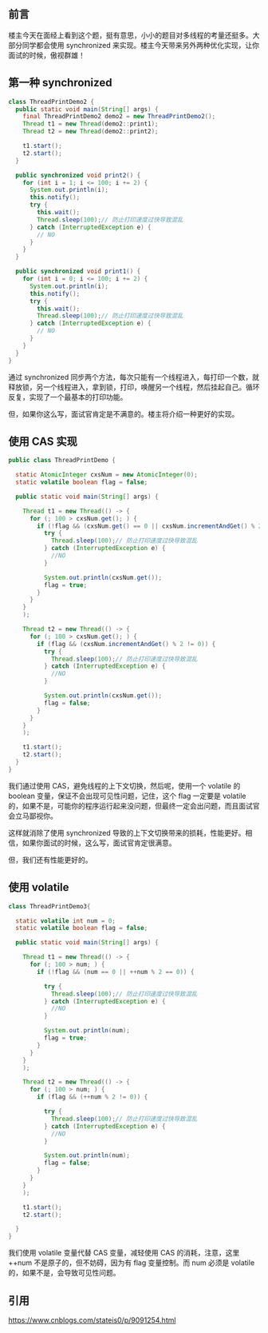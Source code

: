 ## 前言

楼主今天在面经上看到这个题，挺有意思，小小的题目对多线程的考量还挺多。大部分同学都会使用 synchronized 来实现。楼主今天带来另外两种优化实现，让你面试的时候，傲视群雄！

## 第一种 synchronized

```java
class ThreadPrintDemo2 {
  public static void main(String[] args) {
    final ThreadPrintDemo2 demo2 = new ThreadPrintDemo2();
    Thread t1 = new Thread(demo2::print1);
    Thread t2 = new Thread(demo2::print2);

    t1.start();
    t2.start();
  }

  public synchronized void print2() {
    for (int i = 1; i <= 100; i += 2) {
      System.out.println(i);
      this.notify();
      try {
        this.wait();
        Thread.sleep(100);// 防止打印速度过快导致混乱
      } catch (InterruptedException e) {
        // NO
      }
    }
  }

  public synchronized void print1() {
    for (int i = 0; i <= 100; i += 2) {
      System.out.println(i);
      this.notify();
      try {
        this.wait();
        Thread.sleep(100);// 防止打印速度过快导致混乱
      } catch (InterruptedException e) {
        // NO
      }
    }
  }
}
```

通过 synchronized 同步两个方法，每次只能有一个线程进入，每打印一个数，就释放锁，另一个线程进入，拿到锁，打印，唤醒另一个线程，然后挂起自己。循环反复，实现了一个最基本的打印功能。

但，如果你这么写，面试官肯定是不满意的。楼主将介绍一种更好的实现。

## 使用 CAS 实现

```java
public class ThreadPrintDemo {

  static AtomicInteger cxsNum = new AtomicInteger(0);
  static volatile boolean flag = false;

  public static void main(String[] args) {

    Thread t1 = new Thread(() -> {
      for (; 100 > cxsNum.get(); ) {
        if (!flag && (cxsNum.get() == 0 || cxsNum.incrementAndGet() % 2 == 0)) {
          try {
            Thread.sleep(100);// 防止打印速度过快导致混乱
          } catch (InterruptedException e) {
            //NO
          }

          System.out.println(cxsNum.get());
          flag = true;
        }
      }
    }
    );

    Thread t2 = new Thread(() -> {
      for (; 100 > cxsNum.get(); ) {
        if (flag && (cxsNum.incrementAndGet() % 2 != 0)) {
          try {
            Thread.sleep(100);// 防止打印速度过快导致混乱
          } catch (InterruptedException e) {
            //NO
          }

          System.out.println(cxsNum.get());
          flag = false;
        }
      }
    }
    );

    t1.start();
    t2.start();
  }
}
```

我们通过使用 CAS，避免线程的上下文切换，然后呢，使用一个 volatile 的 boolean 变量，保证不会出现可见性问题，记住，这个 flag 一定要是 volatile 的，如果不是，可能你的程序运行起来没问题，但最终一定会出问题，而且面试官会立马鄙视你。

这样就消除了使用 synchronized 导致的上下文切换带来的损耗，性能更好。相信，如果你面试的时候，这么写，面试官肯定很满意。

但，我们还有性能更好的。



## 使用 volatile

```java
class ThreadPrintDemo3{

  static volatile int num = 0;
  static volatile boolean flag = false;

  public static void main(String[] args) {

    Thread t1 = new Thread(() -> {
      for (; 100 > num; ) {
        if (!flag && (num == 0 || ++num % 2 == 0)) {

          try {
            Thread.sleep(100);// 防止打印速度过快导致混乱
          } catch (InterruptedException e) {
            //NO
          }

          System.out.println(num);
          flag = true;
        }
      }
    }
    );

    Thread t2 = new Thread(() -> {
      for (; 100 > num; ) {
        if (flag && (++num % 2 != 0)) {

          try {
            Thread.sleep(100);// 防止打印速度过快导致混乱
          } catch (InterruptedException e) {
            //NO
          }

          System.out.println(num);
          flag = false;
        }
      }
    }
    );

    t1.start();
    t2.start();

  }
}
```

我们使用 volatile 变量代替 CAS 变量，减轻使用 CAS 的消耗，注意，这里 ++num 不是原子的，但不妨碍，因为有 flag 变量控制。而 num 必须是 volatile 的，如果不是，会导致可见性问题。



## 引用

https://www.cnblogs.com/stateis0/p/9091254.html

